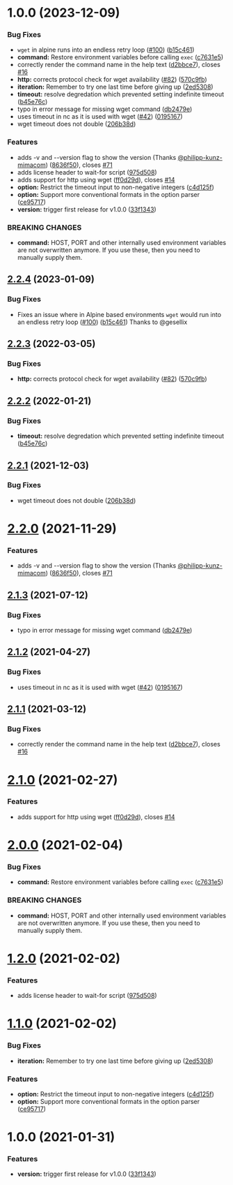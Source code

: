 # 1.0.0 (2023-12-09)


### Bug Fixes

* `wget` in alpine runs into an endless retry loop ([#100](https://github.com/fitz7/wait-for/issues/100)) ([b15c461](https://github.com/fitz7/wait-for/commit/b15c46119a7a2851c29a7e687d71eafb9fb8750a))
* **command:** Restore environment variables before calling `exec` ([c7631e5](https://github.com/fitz7/wait-for/commit/c7631e52594858ff18d1ab563e111289f8f8b45e))
* correctly render the command name in the help text ([d2bbce7](https://github.com/fitz7/wait-for/commit/d2bbce787871c67cdcfe1e614b90f96e1c3217f3)), closes [#16](https://github.com/fitz7/wait-for/issues/16)
* **http:** corrects protocol check for wget availability ([#82](https://github.com/fitz7/wait-for/issues/82)) ([570c9fb](https://github.com/fitz7/wait-for/commit/570c9fbbfd4bd3f86deee2d1159d35c2b80806a4))
* **iteration:** Remember to try one last time before giving up ([2ed5308](https://github.com/fitz7/wait-for/commit/2ed5308e39aa9fe462fde50dc491deedd8dbad75))
* **timeout:** resolve degredation which prevented setting indefinite timeout ([b45e76c](https://github.com/fitz7/wait-for/commit/b45e76cba24166e52c7e1d71fb4c0f557c05de7d))
* typo in error message for missing wget command ([db2479e](https://github.com/fitz7/wait-for/commit/db2479e4411441e8edc9188d002ee73b3d3e8e4e))
* uses timeout in nc as it is used with wget ([#42](https://github.com/fitz7/wait-for/issues/42)) ([0195167](https://github.com/fitz7/wait-for/commit/019516781dcca428cb0ee372e008e251e333f1ac))
* wget timeout does not double ([206b38d](https://github.com/fitz7/wait-for/commit/206b38d01ddf0fe76ea35efadc4ebdfb6c877895))


### Features

* adds -v and --version flag to show the version (Thanks [@philipp-kunz-mimacom](https://github.com/philipp-kunz-mimacom)) ([8636f50](https://github.com/fitz7/wait-for/commit/8636f50d4a83e3e1c44fafae7c3d63f2f3d8db49)), closes [#71](https://github.com/fitz7/wait-for/issues/71)
* adds license header to wait-for script ([975d508](https://github.com/fitz7/wait-for/commit/975d508c4839631c839de553fdca3c72c3628714))
* adds support for http using wget ([ff0d29d](https://github.com/fitz7/wait-for/commit/ff0d29d11ecd99a8209c6dd3968fd14ab2878b5b)), closes [#14](https://github.com/fitz7/wait-for/issues/14)
* **option:** Restrict the timeout input to non-negative integers ([c4d125f](https://github.com/fitz7/wait-for/commit/c4d125f22d34dfa589509abd0103404a7ab2a222))
* **option:** Support more conventional formats in the option parser ([ce95717](https://github.com/fitz7/wait-for/commit/ce95717bd98e65a447aa2f0de6ae64e52bbfbe65))
* **version:** trigger first release for v1.0.0 ([33f1343](https://github.com/fitz7/wait-for/commit/33f13430ff5780b87ca646058e2b9c2bfba8a8f6))


### BREAKING CHANGES

* **command:** HOST, PORT and other internally used environment variables are not overwritten anymore. If you use these, then you need to manually supply them.

## [2.2.4](https://github.com/eficode/wait-for/compare/v2.2.3...v2.2.4) (2023-01-09)


### Bug Fixes

* Fixes an issue where in Alpine based environments `wget` would run into an endless retry loop ([#100](https://github.com/eficode/wait-for/issues/100)) ([b15c461](https://github.com/eficode/wait-for/commit/b15c46119a7a2851c29a7e687d71eafb9fb8750a)) Thanks to @gesellix

## [2.2.3](https://github.com/eficode/wait-for/compare/v2.2.2...v2.2.3) (2022-03-05)


### Bug Fixes

* **http:** corrects protocol check for wget availability ([#82](https://github.com/eficode/wait-for/issues/82)) ([570c9fb](https://github.com/eficode/wait-for/commit/570c9fbbfd4bd3f86deee2d1159d35c2b80806a4))

## [2.2.2](https://github.com/eficode/wait-for/compare/v2.2.1...v2.2.2) (2022-01-21)


### Bug Fixes

* **timeout:** resolve degredation which prevented setting indefinite timeout ([b45e76c](https://github.com/eficode/wait-for/commit/b45e76cba24166e52c7e1d71fb4c0f557c05de7d))

## [2.2.1](https://github.com/eficode/wait-for/compare/v2.2.0...v2.2.1) (2021-12-03)


### Bug Fixes

* wget timeout does not double ([206b38d](https://github.com/eficode/wait-for/commit/206b38d01ddf0fe76ea35efadc4ebdfb6c877895))

# [2.2.0](https://github.com/eficode/wait-for/compare/v2.1.3...v2.2.0) (2021-11-29)


### Features

* adds -v and --version flag to show the version (Thanks [@philipp-kunz-mimacom](https://github.com/philipp-kunz-mimacom)) ([8636f50](https://github.com/eficode/wait-for/commit/8636f50d4a83e3e1c44fafae7c3d63f2f3d8db49)), closes [#71](https://github.com/eficode/wait-for/issues/71)

## [2.1.3](https://github.com/eficode/wait-for/compare/v2.1.2...v2.1.3) (2021-07-12)


### Bug Fixes

* typo in error message for missing wget command ([db2479e](https://github.com/eficode/wait-for/commit/db2479e4411441e8edc9188d002ee73b3d3e8e4e))

## [2.1.2](https://github.com/eficode/wait-for/compare/v2.1.1...v2.1.2) (2021-04-27)


### Bug Fixes

* uses timeout in nc as it is used with wget ([#42](https://github.com/eficode/wait-for/issues/42)) ([0195167](https://github.com/eficode/wait-for/commit/019516781dcca428cb0ee372e008e251e333f1ac))

## [2.1.1](https://github.com/eficode/wait-for/compare/v2.1.0...v2.1.1) (2021-03-12)


### Bug Fixes

* correctly render the command name in the help text ([d2bbce7](https://github.com/eficode/wait-for/commit/d2bbce787871c67cdcfe1e614b90f96e1c3217f3)), closes [#16](https://github.com/eficode/wait-for/issues/16)

# [2.1.0](https://github.com/eficode/wait-for/compare/v2.0.0...v2.1.0) (2021-02-27)


### Features

* adds support for http using wget ([ff0d29d](https://github.com/eficode/wait-for/commit/ff0d29d11ecd99a8209c6dd3968fd14ab2878b5b)), closes [#14](https://github.com/eficode/wait-for/issues/14)

# [2.0.0](https://github.com/eficode/wait-for/compare/v1.2.0...v2.0.0) (2021-02-04)


### Bug Fixes

* **command:** Restore environment variables before calling `exec` ([c7631e5](https://github.com/eficode/wait-for/commit/c7631e52594858ff18d1ab563e111289f8f8b45e))


### BREAKING CHANGES

* **command:** HOST, PORT and other internally used environment variables are not overwritten anymore. If you use these, then you need to manually supply them.

# [1.2.0](https://github.com/eficode/wait-for/compare/v1.1.0...v1.2.0) (2021-02-02)


### Features

* adds license header to wait-for script ([975d508](https://github.com/eficode/wait-for/commit/975d508c4839631c839de553fdca3c72c3628714))

# [1.1.0](https://github.com/eficode/wait-for/compare/v1.0.0...v1.1.0) (2021-02-02)


### Bug Fixes

* **iteration:** Remember to try one last time before giving up ([2ed5308](https://github.com/eficode/wait-for/commit/2ed5308e39aa9fe462fde50dc491deedd8dbad75))


### Features

* **option:** Restrict the timeout input to non-negative integers ([c4d125f](https://github.com/eficode/wait-for/commit/c4d125f22d34dfa589509abd0103404a7ab2a222))
* **option:** Support more conventional formats in the option parser ([ce95717](https://github.com/eficode/wait-for/commit/ce95717bd98e65a447aa2f0de6ae64e52bbfbe65))

# 1.0.0 (2021-01-31)


### Features

* **version:** trigger first release for v1.0.0 ([33f1343](https://github.com/eficode/wait-for/commit/33f13430ff5780b87ca646058e2b9c2bfba8a8f6))
